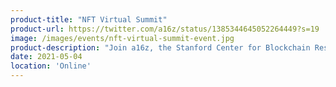 ```yaml
---
product-title: "NFT Virtual Summit"
product-url: https://twitter.com/a16z/status/1385344645052264449?s=19
image: /images/events/nft-virtual-summit-event.jpg
product-description: "Join a16z, the Stanford Center for Blockchain Research, and the best NFT builders and thinkers for a virtual summit to cover everything you want to know about non-fungible tokens."  
date: 2021-05-04
location: 'Online'
---
```

